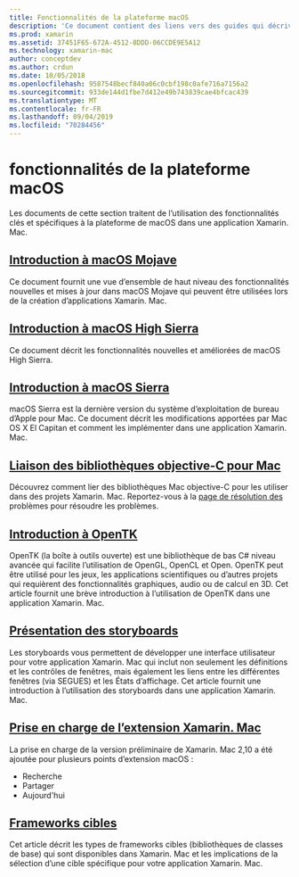```yaml
---
title: Fonctionnalités de la plateforme macOS
description: 'Ce document contient des liens vers des guides qui décrivent les fonctionnalités importantes de la plateforme macOS et Xamarin. Mac : OpenTK, storyboards, extensions et bien plus encore.'
ms.prod: xamarin
ms.assetid: 37451F65-672A-4512-8DDD-06CCDE9E5A12
ms.technology: xamarin-mac
author: conceptdev
ms.author: crdun
ms.date: 10/05/2018
ms.openlocfilehash: 9587548becf840a06c0cbf198c0afe716a7156a2
ms.sourcegitcommit: 933de144d1fbe7d412e49b743839cae4bfcac439
ms.translationtype: MT
ms.contentlocale: fr-FR
ms.lasthandoff: 09/04/2019
ms.locfileid: "70284456"
---
```

# <a name="macos-platform-features"></a>fonctionnalités de la plateforme macOS

Les documents de cette section traitent de l’utilisation des fonctionnalités clés et spécifiques à la plateforme de macOS dans une application Xamarin. Mac.

## <a name="introduction-to-macos-mojavemacplatformintroduction-to-macos-mojaveindexmd"></a>[Introduction à macOS Mojave](~/mac/platform/introduction-to-macos-mojave/index.md)

Ce document fournit une vue d’ensemble de haut niveau des fonctionnalités nouvelles et mises à jour dans macOS Mojave qui peuvent être utilisées lors de la création d’applications Xamarin. Mac.

## <a name="introduction-to-macos-high-sierramacplatformintroduction-to-macos-high-sierraindexmd"></a>[Introduction à macOS High Sierra](~/mac/platform/introduction-to-macos-high-sierra/index.md)

Ce document décrit les fonctionnalités nouvelles et améliorées de macOS High Sierra.

## <a name="introduction-to-macos-sierramacplatformintroduction-to-macos-sierraindexmd"></a>[Introduction à macOS Sierra](~/mac/platform/introduction-to-macos-sierra/index.md)

macOS Sierra est la dernière version du système d’exploitation de bureau d’Apple pour Mac. Ce document décrit les modifications apportées par Mac OS X El Capitan et comment les implémenter dans une application Xamarin. Mac.

## <a name="binding-objective-c-libraries-for-macbindingmd"></a>[Liaison des bibliothèques objective-C pour Mac](binding.md)

Découvrez comment lier des bibliothèques Mac objective-C pour les utiliser dans des projets Xamarin. Mac.
Reportez-vous à la [page de résolution des](~/cross-platform/macios/binding/troubleshooting.md) problèmes pour résoudre les problèmes.

## <a name="introduction-to-opentkmacplatformopentkmd"></a>[Introduction à OpenTK](~/mac/platform/opentk.md)

OpenTK (la boîte à outils ouverte) est une bibliothèque de bas C# niveau avancée qui facilite l’utilisation de OpenGL, OpenCL et Open. OpenTK peut être utilisé pour les jeux, les applications scientifiques ou d’autres projets qui requièrent des fonctionnalités graphiques, audio ou de calcul en 3D. Cet article fournit une brève introduction à l’utilisation de OpenTK dans une application Xamarin. Mac.

## <a name="introduction-to-storyboardsmacplatformstoryboardsindexmd"></a>[Présentation des storyboards](~/mac/platform/storyboards/index.md)

Les storyboards vous permettent de développer une interface utilisateur pour votre application Xamarin. Mac qui inclut non seulement les définitions et les contrôles de fenêtres, mais également les liens entre les différentes fenêtres (via SEGUES) et les États d’affichage. Cet article fournit une introduction à l’utilisation des storyboards dans une application Xamarin. Mac.

## <a name="xamarinmac-extension-supportmacplatformextensionsmd"></a>[Prise en charge de l’extension Xamarin. Mac](~/mac/platform/extensions.md)

La prise en charge de la version préliminaire de Xamarin. Mac 2,10 a été ajoutée pour plusieurs points d’extension macOS :

- Recherche
- Partager
- Aujourd'hui

## <a name="target-frameworksmacplatformtarget-frameworkmd"></a>[Frameworks cibles](~/mac/platform/target-framework.md)

Cet article décrit les types de frameworks cibles (bibliothèques de classes de base) qui sont disponibles dans Xamarin. Mac et les implications de la sélection d’une cible spécifique pour votre application Xamarin. Mac.

